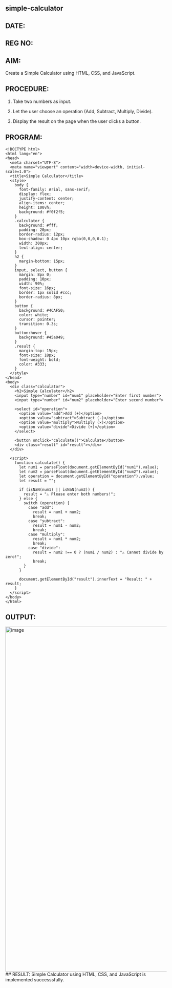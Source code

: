 ## simple-calculator
## DATE:
## REG NO:
## AIM:
Create a Simple Calculator using HTML, CSS, and JavaScript.
## PROCEDURE:
1. Take two numbers as input.

2. Let the user choose an operation (Add, Subtract, Multiply, Divide).

3. Display the result on the page when the user clicks a button.
## PROGRAM:
```
<!DOCTYPE html>
<html lang="en">
<head>
  <meta charset="UTF-8">
  <meta name="viewport" content="width=device-width, initial-scale=1.0">
  <title>Simple Calculator</title>
  <style>
    body {
      font-family: Arial, sans-serif;
      display: flex;
      justify-content: center;
      align-items: center;
      height: 100vh;
      background: #f0f2f5;
    }
    .calculator {
      background: #fff;
      padding: 20px;
      border-radius: 12px;
      box-shadow: 0 4px 10px rgba(0,0,0,0.1);
      width: 300px;
      text-align: center;
    }
    h2 {
      margin-bottom: 15px;
    }
    input, select, button {
      margin: 8px 0;
      padding: 10px;
      width: 90%;
      font-size: 16px;
      border: 1px solid #ccc;
      border-radius: 8px;
    }
    button {
      background: #4CAF50;
      color: white;
      cursor: pointer;
      transition: 0.3s;
    }
    button:hover {
      background: #45a049;
    }
    .result {
      margin-top: 15px;
      font-size: 18px;
      font-weight: bold;
      color: #333;
    }
  </style>
</head>
<body>
  <div class="calculator">
    <h2>Simple Calculator</h2>
    <input type="number" id="num1" placeholder="Enter first number">
    <input type="number" id="num2" placeholder="Enter second number">

    <select id="operation">
      <option value="add">Add (+)</option>
      <option value="subtract">Subtract (-)</option>
      <option value="multiply">Multiply (×)</option>
      <option value="divide">Divide (÷)</option>
    </select>

    <button onclick="calculate()">Calculate</button>
    <div class="result" id="result"></div>
  </div>

  <script>
    function calculate() {
      let num1 = parseFloat(document.getElementById("num1").value);
      let num2 = parseFloat(document.getElementById("num2").value);
      let operation = document.getElementById("operation").value;
      let result = "";

      if (isNaN(num1) || isNaN(num2)) {
        result = "⚠️ Please enter both numbers!";
      } else {
        switch (operation) {
          case "add":
            result = num1 + num2;
            break;
          case "subtract":
            result = num1 - num2;
            break;
          case "multiply":
            result = num1 * num2;
            break;
          case "divide":
            result = num2 !== 0 ? (num1 / num2) : "⚠️ Cannot divide by zero!";
            break;
        }
      }

      document.getElementById("result").innerText = "Result: " + result;
    }
  </script>
</body>
</html>
```
## OUTPUT:
<img width="1902" height="1078" alt="image" src="https://github.com/user-attachments/assets/0dcf3558-9c4b-4fd8-bb18-b0591587ce31" />
## RESULT:
 Simple Calculator using HTML, CSS, and JavaScript is implemented successsfully.

